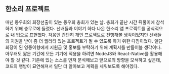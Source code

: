 ## 한소리 프로젝트

매년 동우회의 회장선출이 있는 동우회 총회가 있는 날.
총회가 끝난 시간 뒤풀이에 참석하기 위해 충무로에 들렀다.
선배들과 이야기 하다 나온 한소리 앱 프로젝트를 공식적으로 내 입으로 표현했다.
처음엔 간단히 개인 프로젝트로 진행해볼 생각이었지만 선배들의 지원을 받아 좀 더 퀄리티 있는 프로젝트가 될 수 있도록 하기 위한 다짐이었다.
일단 회장이 된 영종이형에게 지원금 및 홍보를 부탁하기 위해 계획서를 만들어볼 생각이다.
아무래도 짧은 기간에 모든 기기에 적용을 하려면 NodeJS와 React-Native를 활용해야 할 것 같다.
기존에 있는 소스를 먼저 분석해보고 앞으로의 방향을 모색하고 싶은데, 코드의 행방이 묘연해져서 일단 더 알아보고 계획을 세워보도록 해야겠다.
